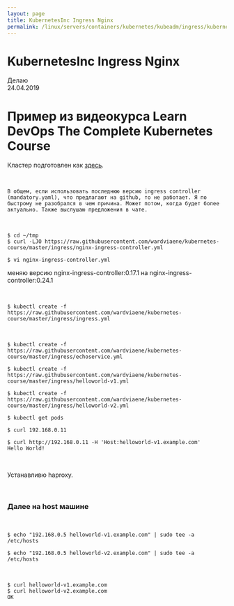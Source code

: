 ```yaml
---
layout: page
title: KubernetesInc Ingress Nginx
permalink: /linux/servers/containers/kubernetes/kubeadm/ingress/kubernetesinc-ingress-nginx/
---
```


# KubernetesInc Ingress Nginx

Делаю  
24.04.2019

# Пример из видеокурса Learn DevOps The Complete Kubernetes Course

Кластер подготовлен как <a href="/linux/servers/containers/kubernetes/single-master/">здесь</a>.

<br/>

    В общем, если использовать последнюю версию ingress controller (mandatory.yaml), что предлагают на github, то не работает. Я по быстрому не разобрался в чем причина. Может потом, когда будет более актуально. Также выслушаю предложения в чате.

<br/>

    $ cd ~/tmp
    $ curl -LJO https://raw.githubusercontent.com/wardviaene/kubernetes-course/master/ingress/nginx-ingress-controller.yml

    $ vi nginx-ingress-controller.yml

меняю версию nginx-ingress-controller:0.17.1 на nginx-ingress-controller:0.24.1

<!--

    // ingress controller
    $ kubectl create -f https://raw.githubusercontent.com/kubernetes/ingress-nginx/master/deploy/mandatory.yaml

-->

<br/>

    $ kubectl create -f https://raw.githubusercontent.com/wardviaene/kubernetes-course/master/ingress/ingress.yml

<br/>

    $ kubectl create -f https://raw.githubusercontent.com/wardviaene/kubernetes-course/master/ingress/echoservice.yml

    $ kubectl create -f https://raw.githubusercontent.com/wardviaene/kubernetes-course/master/ingress/helloworld-v1.yml

    $ kubectl create -f https://raw.githubusercontent.com/wardviaene/kubernetes-course/master/ingress/helloworld-v2.yml

    $ kubectl get pods

    $ curl 192.168.0.11

    $ curl http://192.168.0.11 -H 'Host:helloworld-v1.example.com'
    Hello World!

<br/>

Устанавливю haproxy.

<br/>

### Далее на host машине

<br/>

    $ echo "192.168.0.5 helloworld-v1.example.com" | sudo tee -a /etc/hosts

    $ echo "192.168.0.5 helloworld-v2.example.com" | sudo tee -a /etc/hosts

<br/>

    $ curl helloworld-v1.example.com
    $ curl helloworld-v2.example.com
    OK
